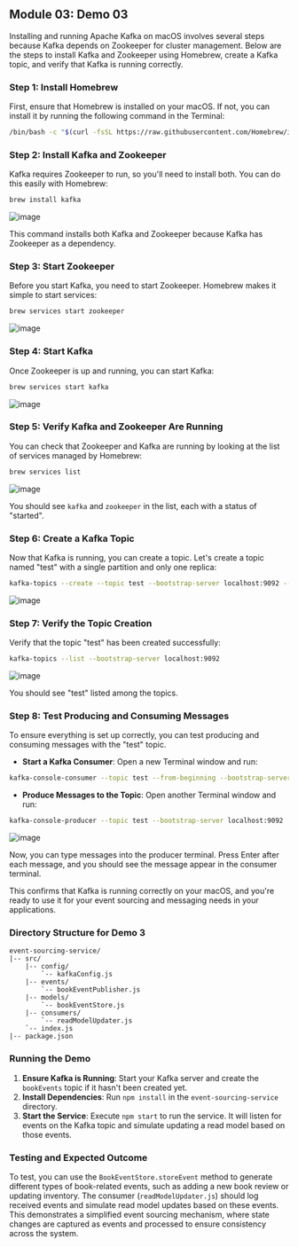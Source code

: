 ## Module 03: Demo 03

Installing and running Apache Kafka on macOS involves several steps because Kafka depends on Zookeeper for cluster management. Below are the steps to install Kafka and Zookeeper using Homebrew, create a Kafka topic, and verify that Kafka is running correctly.

### Step 1: Install Homebrew

First, ensure that Homebrew is installed on your macOS. If not, you can install it by running the following command in the Terminal:

```bash
/bin/bash -c "$(curl -fsSL https://raw.githubusercontent.com/Homebrew/install/HEAD/install.sh)"
```

### Step 2: Install Kafka and Zookeeper

Kafka requires Zookeeper to run, so you'll need to install both. You can do this easily with Homebrew:

```bash
brew install kafka
```
![image](https://gist.github.com/assets/330383/d74c7c97-f8ae-4380-8643-3a6e1eea32df)

This command installs both Kafka and Zookeeper because Kafka has Zookeeper as a dependency.

### Step 3: Start Zookeeper

Before you start Kafka, you need to start Zookeeper. Homebrew makes it simple to start services:

```bash
brew services start zookeeper
```
 ![image](https://gist.github.com/assets/330383/0cda5f6a-74fe-4d9b-ad4c-2f62a242827f)
### Step 4: Start Kafka

Once Zookeeper is up and running, you can start Kafka:

```bash
brew services start kafka
```
![image](https://gist.github.com/assets/330383/619408c7-399c-4d2f-bc3d-30c25de0ee63)


### Step 5: Verify Kafka and Zookeeper Are Running

You can check that Zookeeper and Kafka are running by looking at the list of services managed by Homebrew:

```bash
brew services list
```
![image](https://gist.github.com/assets/330383/75e12c27-a2f2-4667-9f51-b8d30e9ea619)

You should see `kafka` and `zookeeper` in the list, each with a status of "started".

### Step 6: Create a Kafka Topic

Now that Kafka is running, you can create a topic. Let's create a topic named "test" with a single partition and only one replica:

```bash
kafka-topics --create --topic test --bootstrap-server localhost:9092 --partitions 1 --replication-factor 1
```
![image](https://gist.github.com/assets/330383/daf51f60-0cba-4df8-8896-8d1bd7a84b1d)

### Step 7: Verify the Topic Creation

Verify that the topic "test" has been created successfully:

```bash
kafka-topics --list --bootstrap-server localhost:9092
```
![image](https://gist.github.com/assets/330383/31c3dab6-d7fa-4477-ba3a-81aa5cdeec23)

You should see "test" listed among the topics.

### Step 8: Test Producing and Consuming Messages

To ensure everything is set up correctly, you can test producing and consuming messages with the "test" topic.

- **Start a Kafka Consumer**: Open a new Terminal window and run:

```bash
kafka-console-consumer --topic test --from-beginning --bootstrap-server localhost:9092
```

- **Produce Messages to the Topic**: Open another Terminal window and run:

```bash
kafka-console-producer --topic test --bootstrap-server localhost:9092
```

![image](https://gist.github.com/assets/330383/df9b7f52-3769-4f64-9f6b-64b72116d3c7)


Now, you can type messages into the producer terminal. Press Enter after each message, and you should see the message appear in the consumer terminal.

This confirms that Kafka is running correctly on your macOS, and you're ready to use it for your event sourcing and messaging needs in your applications.

### Directory Structure for Demo 3

```
event-sourcing-service/
|-- src/
    |-- config/
        `-- kafkaConfig.js
    |-- events/
        `-- bookEventPublisher.js
    |-- models/
        `-- bookEventStore.js
    |-- consumers/
        `-- readModelUpdater.js
    `-- index.js
|-- package.json
```


### Running the Demo

1.  **Ensure Kafka is Running**: Start your Kafka server and create the `bookEvents` topic if it hasn't been created yet.
2.  **Install Dependencies**: Run `npm install` in the `event-sourcing-service` directory.
3.  **Start the Service**: Execute `npm start` to run the service. It will listen for events on the Kafka topic and simulate updating a read model based on those events.

### Testing and Expected Outcome

To test, you can use the `BookEventStore.storeEvent` method to generate different types of book-related events, such as adding a new book review or updating inventory. The consumer (`readModelUpdater.js`) should log received events and simulate read model updates based on these events. This demonstrates a simplified event sourcing mechanism, where state changes are captured as events and processed to ensure consistency across the system.
